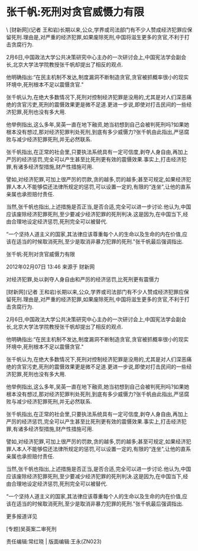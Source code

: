 # 张千帆:死刑对贪官威慑力有限  





\ 
[财新网](记者 王和岩)长期以来,公众,学界或司法部门有不少人赞成经济犯罪应保留死刑.理由是,对严重的经济犯罪,如果废除死刑,中国将滋生更多的贪官,不利于打击贪腐行为.

2月6日,中国政法大学公共决策研究中心主办的一次研讨会上,中国宪法学会副会长,北京大学法学院教授张千帆却提出了相反的观点.

他明确指出:“在民主机制不发达,制度漏洞不断制造贪官,贪官被抓概率很小的现实环境中,死刑根本不足以震慑贪官."

张千帆认为,在绝大多数情况下,死刑对控制经济犯罪是没用的,尤其是对人们深恶痛绝的贪官污吏,死刑的震慑效果更是微不足道.更进一步说,即使对打击民间的一些经济犯罪,死刑也没有多大用.

他举例指出,这么多年,吴英一直在地下融资,她当初想到自己会被判死刑吗?如果她根本没有想过,那对经济犯罪判处死刑,到底有多少威慑力?张千帆由此指出,严惩腐败与减少经济犯罪死刑,并无必然联系.

张千帆指出,在正常的社会里,只要执法系统具有一定可信度,剥夺人身自由,再加上严厉的经济惩罚,完全可以产生甚至比死刑更有效的震慑效果.事实上,打击经济犯罪,有诸多经济型措施,财产性措施可用.

譬如,对经济犯罪,可加上很严厉的罚款,贪的越多,罚的越多;甚至可规定,如果经济犯罪人本人不能够偿还法律所规定的惩罚,可以设置一定的,有限的“连坐",让他的直系亲属也承担赔付责任.

当然,张千帆也指出,上述措施是否正当,是否合适,完全可以进一步讨论.他认为,中国应该废除经济犯罪死刑,至少要减少经济犯罪的死刑判决.这是因为,在中国当下,经由合理地设定经济惩罚,死刑完全可以被替代.

“一个坚持人道主义的国家,其法律应该尊重每个人的生命以及生命的内在价值,应该在适当的时候取消死刑,至少是取消非暴力犯罪的死刑."张千帆最后强调指出.


张千帆:死刑对贪官威慑力有限

2012年02月07日 13:46 来源于 财新网

对经济犯罪,处以剥夺人身自由和严厉的经济惩罚,比死刑更有震慑力

[财新网](记者 王和岩)长期以来,公众,学界或司法部门有不少人赞成经济犯罪应保留死刑.理由是,对严重的经济犯罪,如果废除死刑,中国将滋生更多的贪官,不利于打击贪腐行为.

2月6日,中国政法大学公共决策研究中心主办的一次研讨会上,中国宪法学会副会长,北京大学法学院教授张千帆却提出了相反的观点.

他明确指出:“在民主机制不发达,制度漏洞不断制造贪官,贪官被抓概率很小的现实环境中,死刑根本不足以震慑贪官."

张千帆认为,在绝大多数情况下,死刑对控制经济犯罪是没用的,尤其是对人们深恶痛绝的贪官污吏,死刑的震慑效果更是微不足道.更进一步说,即使对打击民间的一些经济犯罪,死刑也没有多大用.

他举例指出,这么多年,吴英一直在地下融资,她当初想到自己会被判死刑吗?如果她根本没有想过,那对经济犯罪判处死刑,到底有多少威慑力?张千帆由此指出,严惩腐败与减少经济犯罪死刑,并无必然联系.

张千帆指出,在正常的社会里,只要执法系统具有一定可信度,剥夺人身自由,再加上严厉的经济惩罚,完全可以产生甚至比死刑更有效的震慑效果.事实上,打击经济犯罪,有诸多经济型措施,财产性措施可用.

譬如,对经济犯罪,可加上很严厉的罚款,贪的越多,罚的越多;甚至可规定,如果经济犯罪人本人不能够偿还法律所规定的惩罚,可以设置一定的,有限的“连坐",让他的直系亲属也承担赔付责任.

当然,张千帆也指出,上述措施是否正当,是否合适,完全可以进一步讨论.他认为,中国应该废除经济犯罪死刑,至少要减少经济犯罪的死刑判决.这是因为,在中国当下,经由合理地设定经济惩罚,死刑完全可以被替代.

“一个坚持人道主义的国家,其法律应该尊重每个人的生命以及生命的内在价值,应该在适当的时候取消死刑,至少是取消非暴力犯罪的死刑."张千帆最后强调指出.



更多报道详见

[专题]吴英案二审死刑

责任编辑:常红晓 | 版面编辑:王永(ZN023)